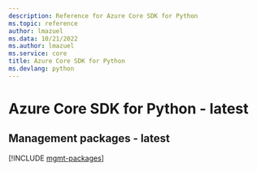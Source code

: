 ```yaml
---
description: Reference for Azure Core SDK for Python
ms.topic: reference
author: lmazuel
ms.data: 10/21/2022
ms.author: lmazuel
ms.service: core
title: Azure Core SDK for Python
ms.devlang: python
---
```

# Azure Core SDK for Python - latest

## Management packages - latest
[!INCLUDE [mgmt-packages](core-mgmt-index.md)]